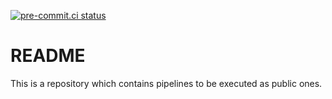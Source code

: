 [![pre-commit.ci status](https://results.pre-commit.ci/badge/github/getritmo/infra-services-pipelines/main.svg)](https://results.pre-commit.ci/latest/github/getritmo/infra-services-pipelines/main)

# README

This is a repository which contains pipelines to be executed as public ones.
